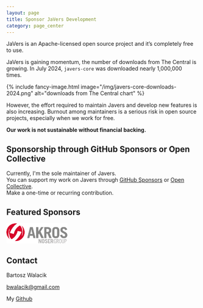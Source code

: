 ```yaml
---
layout: page
title: Sponsor JaVers Development
category: page_center
---
```


JaVers is an Apache-licensed open source project and it’s completely free to use.
 
JaVers is gaining momentum, the number of downloads from The Central is growing.
In July 2024, `javers-core` was downloaded nearly 1,000,000 times.
 
{% include fancy-image.html image="/img/javers-core-downloads-2024.png" alt="downloads from The Central chart" %}

However, the effort required to maintain Javers and develop new features is also increasing.
Burnout among maintainers is a serious risk in open source projects, especially when we work for free.

**Our work is not sustainable without financial backing.**

## Sponsorship through GitHub Sponsors or Open Collective

Currently, I'm the sole maintainer of Javers. <br/>
You can support my work on Javers through [GitHub Sponsors](https://github.com/sponsors/bartoszwalacik/)
or [Open Collective](https://opencollective.com/javers). <br/>
Make a one-time or recurring contribution.

## Featured Sponsors

<a href="https://github.com/AkrosAG">
<img src="/img/akros_logo.png" width="160px" alt="Akros Logo"/>
</a>

## Contact

Bartosz Walacik

[bwalacik\@gmail.com](mailto:bwalacik@gmail.com)

My [Github](https://github.com/bartoszwalacik) 
